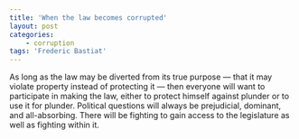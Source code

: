 ```yaml
---
title: 'When the law becomes corrupted'
layout: post
categories:
    - corruption
tags: 'Frederic Bastiat'
---
```


As long as the law may be diverted from its true purpose — that it may violate property instead of protecting it — then everyone will want to participate in making the law, either to protect himself against plunder or to use it for plunder. Political questions will always be prejudicial, dominant, and all-absorbing. There will be fighting to gain access to the legislature as well as fighting within it.